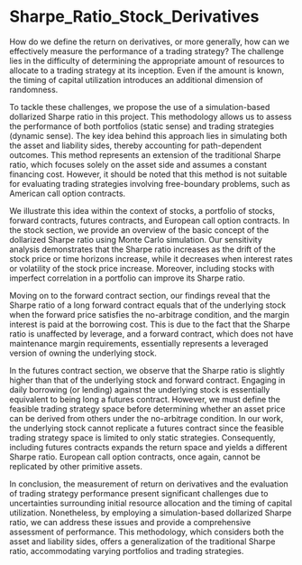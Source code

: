 # Sharpe_Ratio_Stock_Derivatives

How do we define the return on derivatives, or more generally, how can we effectively measure the performance of a trading strategy? 
The challenge lies in the difficulty of determining the appropriate amount of resources to allocate to a trading strategy at its inception. 
Even if the amount is known, the timing of capital utilization introduces an additional dimension of randomness.

To tackle these challenges, we propose the use of a simulation-based dollarized Sharpe ratio in this project. 
This methodology allows us to assess the performance of both portfolios (static sense) and trading strategies (dynamic sense). The key idea behind this approach lies in simulating both the asset and liability sides, thereby accounting for path-dependent outcomes. This method represents an extension of the traditional Sharpe ratio, which focuses solely on the asset side and assumes a constant financing cost. However, it should be noted that this method is not suitable for evaluating trading strategies involving free-boundary problems, such as American call option contracts.

We illustrate this idea within the context of stocks, a portfolio of stocks, forward contracts, futures contracts, and European call option contracts. 
In the stock section, we provide an overview of the basic concept of the dollarized Sharpe ratio using Monte Carlo simulation.
Our sensitivity analysis demonstrates that the Sharpe ratio increases as the drift of the stock price or time horizons increase, while it decreases when interest rates or volatility of the stock price increase. Moreover, including stocks with imperfect correlation in a portfolio can improve its Sharpe ratio.

Moving on to the forward contract section, our findings reveal that the Sharpe ratio of a long forward contract equals that of the underlying stock when the forward price satisfies the no-arbitrage condition, and the margin interest is paid at the borrowing cost. This is due to the fact that the Sharpe ratio is unaffected by leverage, and a forward contract, which does not have maintenance margin requirements, essentially represents a leveraged version of owning the underlying stock.

In the futures contract section, we observe that the Sharpe ratio is slightly higher than that of the underlying stock and forward contract. Engaging in daily borrowing (or lending) against the underlying stock is essentially equivalent to being long a futures contract. However, we must define the feasible trading strategy space before determining whether an asset price can be derived from others under the no-arbitrage condition. In our work, the underlying stock cannot replicate a futures contract since the feasible trading strategy space is limited to only static strategies. Consequently, including futures contracts expands the return space and yields a different Sharpe ratio. European call option contracts, once again, cannot be replicated by other primitive assets. 

In conclusion, the measurement of return on derivatives and the evaluation of trading strategy performance present significant challenges due to uncertainties surrounding initial resource allocation and the timing of capital utilization. Nonetheless, by employing a simulation-based dollarized Sharpe ratio, we can address these issues and provide a comprehensive assessment of performance. This methodology, which considers both the asset and liability sides, offers a generalization of the traditional Sharpe ratio, accommodating varying portfolios and trading strategies.
